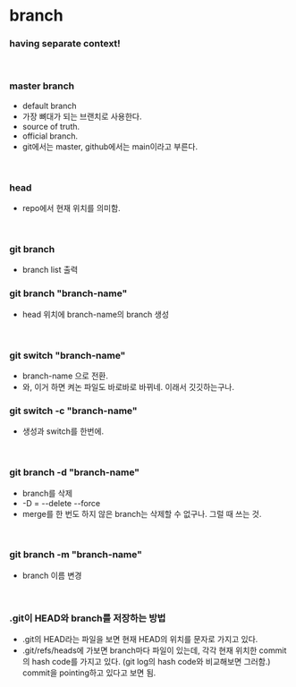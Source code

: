 # branch
### having separate context!

<br>

### master branch
- default branch
- 가장 뼈대가 되는 브랜치로 사용한다. 
- source of truth.
- official branch.
- git에서는 master, github에서는 main이라고 부른다.

<br>

### head
- repo에서 현재 위치를 의미함.

<br>

### git branch
- branch list 출력

### git branch "branch-name"
- head 위치에 branch-name의 branch 생성

<br>

### git switch "branch-name"
- branch-name 으로 전환.
- 와, 이거 하면 켜논 파일도 바로바로 바뀌네. 이래서 깃깃하는구나.

### git switch -c "branch-name"
- 생성과 switch를 한번에.

<br>

### git branch -d "branch-name"
- branch를 삭제
- -D = --delete --force
- merge를 한 번도 하지 않은 branch는 삭제할 수 없구나. 그럴 때 쓰는 것.

<br>

### git branch -m "branch-name"
- branch 이름 변경

<br>

### .git이 HEAD와 branch를 저장하는 방법
- .git의 HEAD라는 파일을 보면 현재 HEAD의 위치를 문자로 가지고 있다.
- .git/refs/heads에 가보면 branch마다 파일이 있는데, 각각 현재 위치한 commit의 hash code를 가지고 있다. (git log의 hash code와 비교해보면 그러함.) commit을 pointing하고 있다고 보면 됨.